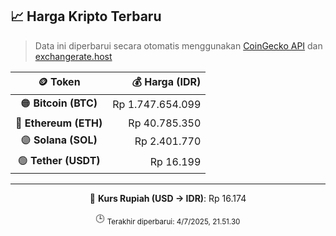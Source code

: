 

<!-- HARGA_KRIPTO -->
## 📈 Harga Kripto Terbaru

> Data ini diperbarui secara otomatis menggunakan [CoinGecko API](https://www.coingecko.com/) dan [exchangerate.host](https://exchangerate.host/)

<div align="center">

| 🪙 Token | 💰 Harga (IDR) |
|:------:|---------------:|
| 🟠 **Bitcoin (BTC)**   | Rp 1.747.654.099 |
| 🔵 **Ethereum (ETH)**  | Rp 40.785.350 |
| 🟣 **Solana (SOL)**    | Rp 2.401.770 |
| 🟢 **Tether (USDT)**   | Rp 16.199 |

---

💱 **Kurs Rupiah (USD → IDR)**: Rp 16.174

🕒 <sub>Terakhir diperbarui: 4/7/2025, 21.51.30</sub>

</div>
<!-- /HARGA_KRIPTO -->